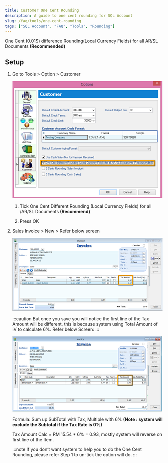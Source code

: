 ```yaml
---
title: Customer One Cent Rounding
description: A guide to one cent rounding for SQL Account
slug: /faq/tools/one-cent-rounding
tags: ["SQL Account", "FAQ", "Tools", "Rounding"]
---
```


One Cent (0.01$) difference Rounding(Local Currency Fields) for all AR/SL Documents **(Recommended)**

## Setup

1. Go to Tools > Option > Customer

    ![1](../../../static/img/tools/one-cent-rounding/1.png)

    1. Tick One Cent Different Rounding (Local Currency Fields) for all /AR/SL Documents **(Recommend)**

    2. Press OK

2. Sales Invoice > New > Refer below screen

    ![2](../../../static/img/tools/one-cent-rounding/2.png)

    :::caution
    But once you save you will notice the first line of the Tax Amount will be different, this is because system
    using Total Amount of IV to calculate 6%. Refer below Screen:
    :::

    ![3](../../../static/img/tools/one-cent-rounding/3.png)

    Formula: Sum up SubTotal with Tax, Multiple with 6% **(Note : system will exclude the Subtotal if the Tax Rate is 0%)**

    Tax Amount Calc = RM 15.54 * 6% = 0.93, mostly system will reverse on first line of the Item.

    :::note
    If you don’t want system to help you to do the One Cent Rounding, please refer Step 1 to un-tick the option will do.
    :::
